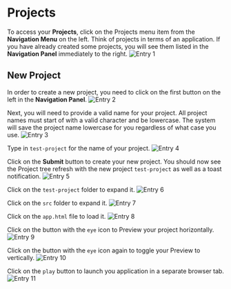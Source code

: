 # Projects
To access your **Projects**, click on the Projects menu item from the **Navigation Menu** on the left. Think of projects in terms of an application. If you have already created some projects, you will see them listed in the **Navigation Panel** immediately to the right.
  ![Entry 1][1]

## New Project
In order to create a new project, you need to click on the first button on the left in the **Navigation Panel**.
  ![Entry 2][2]

Next, you will need to provide a valid name for your project. All project names must start of with a valid character and be lowercase. The system will save the project name lowercase for you regardless of what case you use.
  ![Entry 3][3]

Type in `test-project` for the name of your project.
  ![Entry 4][4]

Click on the **Submit** button to create your new project. You should now see the Project tree refresh with the new project `test-project` as well as a toast notification.
  ![Entry 5][5]

Click on the `test-project` folder to expand it.
  ![Entry 6][6]

Click on the `src` folder to expand it.
  ![Entry 7][7]

Click on the `app.html` file to load it.
  ![Entry 8][8]

Click on the button with the `eye` icon to Preview your project horizontally.
  ![Entry 9][9]

Click on the button with the `eye` icon again to toggle your Preview to vertically.
  ![Entry 10][10]

Click on the `play` button to launch you application in a separate browser tab.
  ![Entry 11][11]




[1]: capture1.png
[2]: capture2.png
[3]: capture3.png
[4]: capture4.png
[5]: capture5.png
[6]: capture6.png
[7]: capture7.png
[8]: capture8.png
[9]: capture9.png
[10]: capture10.png
[11]: capture11.png

